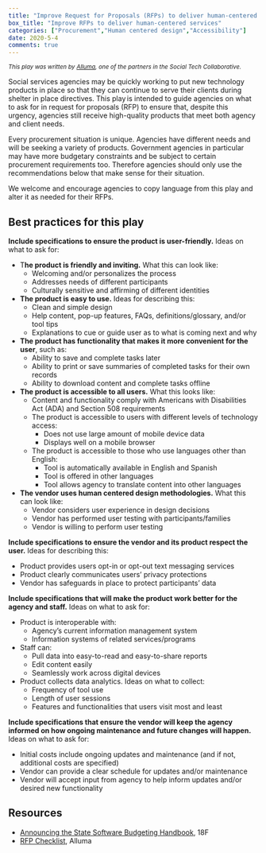 ```yaml
---
title: "Improve Request for Proposals (RFPs) to deliver human-centered services"
box_title: "Improve RFPs to deliver human-centered services"
categories: ["Procurement","Human centered design","Accessibility"]
date: 2020-5-4
comments: true
---
```


<small><i>This play was written by [Alluma](alluma.org), one of the partners in the Social Tech Collaborative.</i></small>

Social services agencies may be quickly working to put new technology products in place so that they can continue to serve their clients during shelter in place directives. This play is intended to guide agencies on what to ask for in request for proposals (RFP) to ensure that, despite this urgency, agencies still receive high-quality products that meet both agency and client needs.

Every procurement situation is unique. Agencies have different needs and will be seeking a variety of products. Government agencies in particular may have more budgetary constraints and be subject to certain  procurement requirements too. Therefore agencies should only use the recommendations below that make sense for their situation.

We welcome and encourage agencies to copy language from this play and alter it as needed for their RFPs.


## Best practices for this play

**Include specifications to ensure the product is user-friendly.** Ideas on what to ask for:

* T**he product is friendly and inviting.** What this can look like:
  - Welcoming and/or personalizes the process
  - Addresses needs of different participants
  - Culturally sensitive and affirming of different identities
* **The product is easy to use.** Ideas for describing this:
  - Clean and simple design
  - Help content, pop-up features, FAQs, definitions/glossary, and/or tool tips
  - Explanations to cue or guide user as to what is coming next and why
* **The product has functionality that makes it more convenient for the user**, such as:
  - Ability to save and complete tasks later
  - Ability to print or save summaries of completed tasks for their own records
  - Ability to download content and complete tasks offline
* **The product is accessible to all users.** What this looks like:
  - Content and functionality comply with Americans with Disabilities Act (ADA) and Section 508 requirements
  - The product is accessible to users with different levels of technology access:
    - Does not use large amount of mobile device data
    - Displays well on a mobile browser
  - The product is accessible to those who use languages other than English:
    - Tool is automatically available in English and Spanish
    - Tool is offered in other languages
    - Tool allows agency to translate content into other languages
* **The vendor uses human centered design methodologies.** What this can look like:
  - Vendor considers user experience in design decisions
  - Vendor has performed user testing with participants/families
  - Vendor is willing to perform user testing

**Include specifications to ensure the vendor and its product respect the user.** Ideas for describing this:
  - Product provides users opt-in or opt-out text messaging services
  - Product clearly communicates users’ privacy protections
  - Vendor has safeguards in place to protect participants’ data

**Include specifications that will make the product work better for the agency and staff.** Ideas on what to ask for:
* Product is interoperable with:
  - Agency’s current information management system
  - Information systems of related services/programs
* Staff can:
  - Pull data into easy-to-read and easy-to-share reports
  - Edit content easily
  - Seamlessly work across digital devices
* Product collects data analytics. Ideas on what to collect:
  - Frequency of tool use
  - Length of user sessions
  - Features and functionalities that users visit most and least

**Include specifications that ensure the vendor will keep the agency informed on how ongoing maintenance and future changes will happen.** Ideas on what to ask for:
* Initial costs include ongoing updates and maintenance (and if not, additional costs are specified)
* Vendor can provide a clear schedule for updates and/or maintenance
* Vendor will accept input from agency to help inform updates and/or desired new functionality

## Resources

* [Announcing the State Software Budgeting Handbook](https://18f.gsa.gov/2019/08/05/budgeting-handbook/), 18F
* [RFP Checklist](https://docs.google.com/document/d/1D_WAEnOgFo-Jo11XOVUyTZ0WlRWstdTfUjifyGt3e9E/edit), Alluma
